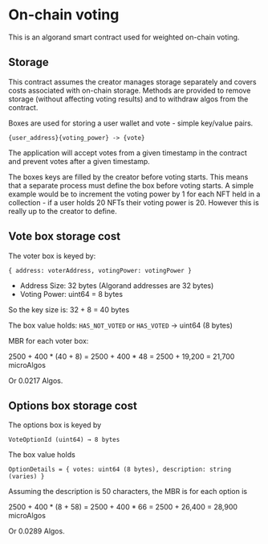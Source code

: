 # On-chain voting

This is an algorand smart contract used for weighted on-chain voting.

## Storage

This contract assumes the creator manages storage separately and covers costs associated with on-chain storage. Methods are provided to remove storage (without affecting voting results) and to withdraw algos from the contract.

Boxes are used for storing a user wallet and vote - simple key/value pairs.

```
{user_address}{voting_power} -> {vote}
```

The application will accept votes from a given timestamp in the contract and prevent votes after a given timestamp.

The boxes keys are filled by the creator before voting starts. This means that a separate process must define the box before voting starts. A simple example would be to increment the voting power by 1 for each NFT held in a collection - if a user holds 20 NFTs their voting power is 20. However this is really up to the creator to define.

## Vote box storage cost

The voter box is keyed by:

```text
{ address: voterAddress, votingPower: votingPower }
```

- Address Size: 32 bytes (Algorand addresses are 32 bytes)
- Voting Power: uint64 = 8 bytes

So the key size is: 32 + 8 = 40 bytes

The box value holds: `HAS_NOT_VOTED` or `HAS_VOTED` → uint64 (8 bytes)

MBR for each voter box:

2500 + 400 * (40 + 8) = 2500 + 400 * 48 = 2500 + 19,200 = 21,700 microAlgos

Or 0.0217 Algos.

## Options box storage cost

The options box is keyed by 

```text
VoteOptionId (uint64) → 8 bytes
```

The box value holds

```text
OptionDetails = { votes: uint64 (8 bytes), description: string (varies) }
```

Assuming the description is 50 characters, the MBR is for each option is

2500 + 400 * (8 + 58) = 2500 + 400 * 66 = 2500 + 26,400 = 28,900 microAlgos

Or 0.0289 Algos.


